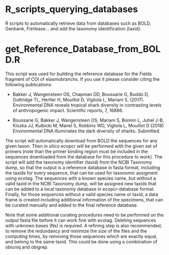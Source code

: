 # R_scripts_querying_databases

R scripts to automatically retrieve data from databases such as BOLD, Genbank, Fishbase... and add the taxonomy identification (taxid).


# get_Reference_Database_from_BOLD.R

This script was used for building the reference database for the Fields fragment of COI of elasmobranchs. If you use it please consider citing the following publications:

- Bakker J, Wangensteen OS, Chapman DD, Boussarie G, Buddo D, Guttridge TL, Hertler H, Mouillot D, Vigliola L, Mariani S. (2017). Environmental DNA reveals tropical shark diversity in contrasting levels of anthropogenic impact. Scientific reports, 7, 16886.

- Boussarie G, Bakker J, Wangensteen OS, Mariani S, Bonnin L, Juhel J-B, Kiszka JJ, Kulbicki M, Manel S, Robbins WD, Vigliola L, Mouillot D (2018) Environmental DNA illuminates the dark diversity of sharks. Submitted.

The script will automatically download from BOLD the sequences for any given taxon. Then in silico ecopcr will be performed with the given set of primers (note than the primer binding region must be included in the sequences downloaded from the database for this procedure to work). The script will add the taxonomy identifier (taxid) from the NCBI Taxonomy dump, so that the output is a reference database in fasta format, including the taxids for every sequence, that can be used for taxonomic assigment using ecotag. The sequences with a known species name, but without a valid taxid in the NCBI Taxonomy dump, will be assigned new taxids that can be added to a local taxonomy database in ecopcr-database format. Finally, for those sequences without a valid species name or taxid, a data frame is created including additional information of the specimens, that can be curated manually and added to the final reference database.

Note that some additional curating procedures need to be performed on the output fasta file before it can work fine with ecotag. Deleting sequences with unknown bases (Ns) is required. A refining step is also recommended, to remove the redundancy and minimize the size of the files and the computing times, by removing those sequences which are exactly equal, and belong to the same taxid. This could be done using a combination of obiuniq and obigrep.
